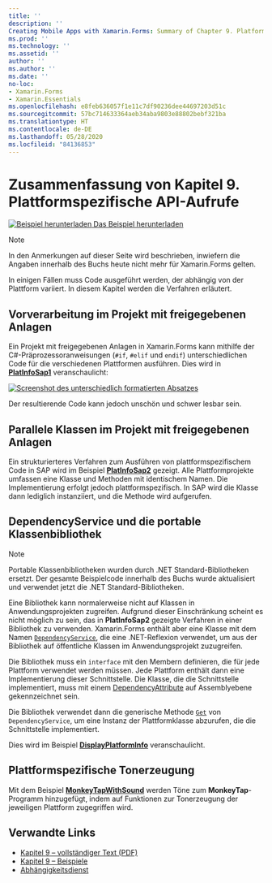 ```yaml
---
title: ''
description: ''
Creating Mobile Apps with Xamarin.Forms: Summary of Chapter 9. Platform-specific API calls''
ms.prod: ''
ms.technology: ''
ms.assetid: ''
author: ''
ms.author: ''
ms.date: ''
no-loc:
- Xamarin.Forms
- Xamarin.Essentials
ms.openlocfilehash: e8feb636057f1e11c7df90236dee44697203d51c
ms.sourcegitcommit: 57bc714633364aeb34aba9803e88802bebf321ba
ms.translationtype: HT
ms.contentlocale: de-DE
ms.lasthandoff: 05/28/2020
ms.locfileid: "84136853"
---
```

# <a name="summary-of-chapter-9-platform-specific-api-calls"></a>Zusammenfassung von Kapitel 9. Plattformspezifische API-Aufrufe

[![Beispiel herunterladen](~/media/shared/download.png) Das Beispiel herunterladen](https://github.com/xamarin/xamarin-forms-book-samples/tree/master/Chapter09)

> [!NOTE] 
> In den Anmerkungen auf dieser Seite wird beschrieben, inwiefern die Angaben innerhalb des Buchs heute nicht mehr für Xamarin.Forms gelten.

In einigen Fällen muss Code ausgeführt werden, der abhängig von der Plattform variiert. In diesem Kapitel werden die Verfahren erläutert.

## <a name="preprocessing-in-the-shared-asset-project"></a>Vorverarbeitung im Projekt mit freigegebenen Anlagen

Ein Projekt mit freigegebenen Anlagen in Xamarin.Forms kann mithilfe der C#-Präprozessoranweisungen (`#if`, `#elif` und `endif`) unterschiedlichen Code für die verschiedenen Plattformen ausführen. Dies wird in [**PlatInfoSap1**](https://github.com/xamarin/xamarin-forms-book-samples/tree/master/Chapter09/PlatInfoSap1) veranschaulicht:

[![Screenshot des unterschiedlich formatierten Absatzes](images/ch09fg01-small.png "Gerätemodell und Betriebssystem")](images/ch09fg01-large.png#lightbox "Gerätemodell und Betriebssystem")

Der resultierende Code kann jedoch unschön und schwer lesbar sein.

## <a name="parallel-classes-in-the-shared-asset-project"></a>Parallele Klassen im Projekt mit freigegebenen Anlagen

Ein strukturierteres Verfahren zum Ausführen von plattformspezifischem Code in SAP wird im Beispiel [**PlatInfoSap2**](https://github.com/xamarin/xamarin-forms-book-samples/tree/master/Chapter09/PlatInfoSap2) gezeigt. Alle Plattformprojekte umfassen eine Klasse und Methoden mit identischem Namen. Die Implementierung erfolgt jedoch plattformspezifisch. In SAP wird die Klasse dann lediglich instanziiert, und die Methode wird aufgerufen.

## <a name="dependencyservice-and-the-portable-class-library"></a>DependencyService und die portable Klassenbibliothek

> [!NOTE] 
> Portable Klassenbibliotheken wurden durch .NET Standard-Bibliotheken ersetzt. Der gesamte Beispielcode innerhalb des Buchs wurde aktualisiert und verwendet jetzt die .NET Standard-Bibliotheken.

Eine Bibliothek kann normalerweise nicht auf Klassen in Anwendungsprojekten zugreifen. Aufgrund dieser Einschränkung scheint es nicht möglich zu sein, das in **PlatInfoSap2** gezeigte Verfahren in einer Bibliothek zu verwenden. Xamarin.Forms enthält aber eine Klasse mit dem Namen [`DependencyService`](xref:Xamarin.Forms.DependencyService), die eine .NET-Reflexion verwendet, um aus der Bibliothek auf öffentliche Klassen im Anwendungsprojekt zuzugreifen.

Die Bibliothek muss ein `interface` mit den Membern definieren, die für jede Plattform verwendet werden müssen. Jede Plattform enthält dann eine Implementierung dieser Schnittstelle. Die Klasse, die die Schnittstelle implementiert, muss mit einem [DependencyAttribute](xref:Xamarin.Forms.DependencyAttribute) auf Assemblyebene gekennzeichnet sein.

Die Bibliothek verwendet dann die generische Methode [`Get`](xref:Xamarin.Forms.DependencyService.Get*) von `DependencyService`, um eine Instanz der Plattformklasse abzurufen, die die Schnittstelle implementiert.

Dies wird im Beispiel [**DisplayPlatformInfo**](https://github.com/xamarin/xamarin-forms-book-samples/tree/master/Chapter09/DisplayPlatformInfo) veranschaulicht.

## <a name="platform-specific-sound-generation"></a>Plattformspezifische Tonerzeugung

Mit dem Beispiel [**MonkeyTapWithSound**](https://github.com/xamarin/xamarin-forms-book-samples/tree/master/Chapter09/MonkeyTapWithSound) werden Töne zum **MonkeyTap**-Programm hinzugefügt, indem auf Funktionen zur Tonerzeugung der jeweiligen Plattform zugegriffen wird.

## <a name="related-links"></a>Verwandte Links

- [Kapitel 9 – vollständiger Text (PDF)](https://download.xamarin.com/developer/xamarin-forms-book/XamarinFormsBook-Ch09-Apr2016.pdf)
- [Kapitel 9 – Beispiele](https://github.com/xamarin/xamarin-forms-book-samples/tree/master/Chapter09)
- [Abhängigkeitsdienst](~/xamarin-forms/app-fundamentals/dependency-service/index.md)
